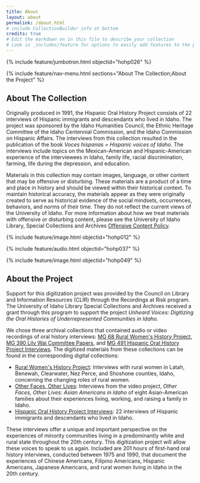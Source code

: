 ```yaml
---
title: About
layout: about
permalink: /about.html
# include CollectionBuilder info at bottom
credits: true
# Edit the markdown on in this file to describe your collection
# Look in _includes/feature for options to easily add features to the page
---
```


{% include feature/jumbotron.html objectid="hohp026" %} 

{% include feature/nav-menu.html sections="About The Collection;About the Project" %}

## About The Collection

Originally produced in 1991, the Hispanic Oral History Project consists of 22 interviews of Hispanic immigrants and descendants who lived in Idaho. The project was sponsored by the Idaho Humanities Council, the Ethnic Heritage Committee of the Idaho Centennial Commission, and the Idaho Commission on Hispanic Affairs. The interviews from this collection resulted in the publication of the book *Voces hispanas = Hispanic voices of Idaho*. The interviews include topics on the Mexican-American and Hispanic-American experience of the interviewees in Idaho, family life, racial discrimination, farming, life during the depression, and education. 

Materials in this collection may contain images, language, or other content that may be offensive or disturbing. These materials are a product of a time and place in history and should be viewed within their historical context. To maintain historical accuracy, the materials appear as they were originally created to serve as historical evidence of the social mindsets, occurrences, behaviors, and norms of their time. They do not reflect the current views of the University of Idaho. For more information about how we treat materials with offensive or disturbing content, please see the University of Idaho Library, Special Collections and Archives [Offensive Content Policy](https://www.lib.uidaho.edu/special-collections/policies.html#offensive-material-in-archival-collections).

{% include feature/image.html objectid="hohp012" %}

{% include feature/audio.html objectid="hohp037" %}

{% include feature/image.html objectid="hohp049" %}

## About the Project

Support for this digitization project was provided by the Council on Library and Information Resources (CLIR) through the Recordings at Risk program. The University of Idaho Library Special Collections and Archives received a grant through this program to support the project *Unheard Voices: Digitizing the Oral Histories of Underrepresented Communities in Idaho.* 

We chose three archival collections that contained audio or video recordings of oral history interviews: [MG 68 Rural Women's History Project](https://archiveswest.orbiscascade.org/ark:/80444/xv42414/), [MG 390 Lily Wai Committee Papers](https://archiveswest.orbiscascade.org/ark:/80444/xv54043/), and [MG 491 Hispanic Oral History Project Interviews](https://archiveswest.orbiscascade.org/ark:/80444/xv327325/). The digitized materials from these collections can be found in the corresponding digital collections: 

- [Rural Women's History Project](https://www.lib.uidaho.edu/digital/rwhp/): Interviews with rural women in Latah, Benewah, Clearwater, Nez Perce, and Shoshone counties, Idaho, concerning the changing roles of rural women.
- [Other Faces, Other Lives](https://www.lib.uidaho.edu/digital/otherfaces/): Interviews from the video project, *Other Faces, Other Lives: Asian Americans in Idaho* of eight 
Asian-American families about their experiences living, working, and raising a family in Idaho.
- [Hispanic Oral History Project Interviews](https://www.lib.uidaho.edu/digital/hohp/): 22 interviews of Hispanic immigrants and descendants who lived in Idaho.

These interviews offer a unique and important perspective on the experiences of minority communities living in a predominantly white and rural state throughout the 20th century. This digitization project will allow these voices to speak to us again. Included are 201 hours of first-hand oral history interviews, conducted between 1975 and 1990, that document the experiences of Chinese Americans, Filipino Americans, Hispanic Americans, Japanese Americans, and rural women living in Idaho in the 20th century. 
